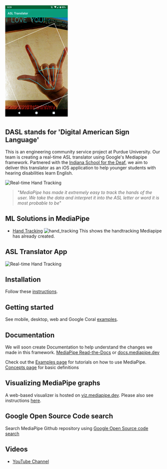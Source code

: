 ![ASL Translator](mediapipe/docs/images/ASL_Translator_small.png?raw=true "ASL Translator on App")
=======================================================================

## DASL stands for 'Digital American Sign Language'

This is an engineering community service project at Purdue University. Our team is creating a real-time ASL translator using Google's Mediapipe framework. Partnered with the [Indiana School for the Deaf](https://www.deafhoosiers.com/), we aim to deliver this translator as an iOS application to help younger students with hearing disabilities learn English.

![Real-time Hand Tracking](mediapipe/docs/images/mobile/hand_tracking_android_gpu.gif)

> "<em>MediaPipe has made it extremely easy to track the hands of the user. We take the data and interpret it into the ASL letter or word it is most probable to be</em>"

## ML Solutions in MediaPipe

* [Hand Tracking](mediapipe/docs/hand_tracking_mobile_gpu.md)
![hand_tracking](mediapipe/docs/images/mobile/hand_tracking_3d_android_gpu_small.gif)
This shows the handtracking Mediapipe has already created.

## ASL Translator App
![Real-time Hand Tracking](mediapipe/docs/images/ASL.gif)
## Installation
Follow these [instructions](mediapipe/docs/install.md).

## Getting started
See mobile, desktop, web and Google Coral [examples](mediapipe/docs/examples.md).

## Documentation
We will soon create Documentation to help understand the changes we made in this framework.
[MediaPipe Read-the-Docs](https://mediapipe.readthedocs.io/) or [docs.mediapipe.dev](https://docs.mediapipe.dev)

Check out the [Examples page](https://mediapipe.readthedocs.io/en/latest/examples.html) for tutorials on how to use MediaPipe. [Concepts page](https://mediapipe.readthedocs.io/en/latest/concepts.html) for basic definitions

## Visualizing MediaPipe graphs
A web-based visualizer is hosted on [viz.mediapipe.dev](https://viz.mediapipe.dev/). Please also see instructions [here](mediapipe/docs/visualizer.md).

## Google Open Source Code search
Search MediaPipe Github repository using [Google Open Source code search](https://t.co/LSZnbMUUnT?amp=1)

## Videos
*  [YouTube Channel](https://www.youtube.com/channel/UCObqmpuSMx-usADtL_qdMAw)

